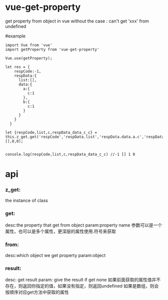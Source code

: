 # vue-get-property
get property from object in vue without the case : can't get 'xxx' from undefined

#example
    
    import Vue from 'vue'
    import getProperty from 'vue-get-property'

    Vue.use(getProperty);
    
    let res = {
        respCode:-1,
        respData:{
          list:[],
          data:{
            a:{
              c:1
            },
            b:{
              c:1  
            }
          }
        }
      }
      
    let {respCode,list,c,respData_data_c_c} = this.z_get.get('respCode','respData.list','respData.data.a.c','respData.data.c.c').from(res).result(-1,[],0,0);
    
    
    console.log(respCode,list,c,respData_data_c_c) //-1 [] 1 0

# api
### z_get:
the instance of class

### get:
desc:the property that get from object
param:property name
参数可以是一个属性，也可以是多个属性，更深层的属性使用.符号来获取
### from:
desc:which object we get property
param:object
### result:
desc: get result 
param: give the result if get none
如果前面获取的属性值并不存在，则返回你指定的值，如果没有指定，则返回undefined
如果是数组，则会按顺序对应get方法中获取的属性